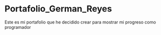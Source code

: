 # Portafolio_German_Reyes
Este es mi portafolio que he decidido crear para mostrar mi progreso como programador 
